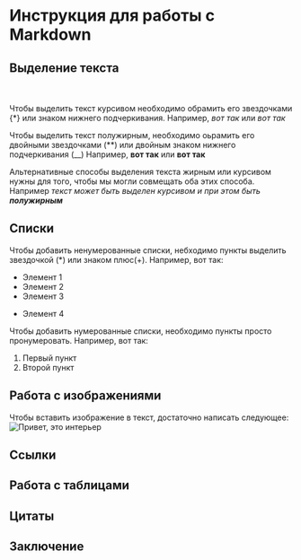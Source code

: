 # Инструкция для работы с Markdown

## Выделение текста

<br/><br/>
Чтобы выделить текст курсивом необходимо обрамить его звездочками {\*\} или знаком нижнего подчеркивания.
Например, *вот так* или _вот так_


Чтобы выделить текст полужирным, необходимо оьрамить его двойными звездочками (\**\) или двойным знаком нижнего подчеркивания (\__\) Например, **вот так** или __вот так__

Альтернативные способы выделения текста жирным или курсивом нужны для того, чтобы мы могли совмещать оба этих способа. Например _текст может быть выделен курсивом и при этом быть **полужирным**_

## Списки

Чтобы добавить ненумерованные списки, небходимо пункты выделить звездочкой (\*\) или знаком плюс(\+\). Например, вот так:
* Элемент 1
* Элемент 2
* Элемент 3
+ Элемент 4

Чтобы добавить нумерованные списки, необходимо пункты просто пронумеровать.
Например, вот так:
1. Первый пункт
2. Второй пункт


## Работа с изображениями

Чтобы вставить изображение в текст, достаточно написать следующее: ![Привет, это интерьер](main-pic.jpg)


## Ссылки

## Работа с таблицами

## Цитаты

## Заключение